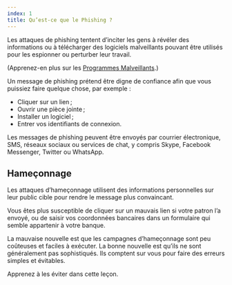 ```yaml
---
index: 1
title: Qu’est-ce que le Phishing ?
---
```

Les attaques de phishing tentent d’inciter les gens à révéler des informations ou à télécharger des logiciels malveillants pouvant être utilisés pour les espionner ou perturber leur travail.

(Apprenez-en plus sur les [Programmes Malveillants](umbrella://information/malware).) 

Un message de phishing prétend être digne de confiance afin que vous puissiez faire quelque chose, par exemple :

*   Cliquer sur un lien ;
*   Ouvrir une pièce jointe ;
*   Installer un logiciel ;
*   Entrer vos identifiants de connexion.

Les messages de phishing peuvent être envoyés par courrier électronique, SMS, réseaux sociaux ou services de chat, y compris Skype, Facebook Messenger, Twitter ou WhatsApp.

## Hameçonnage

Les attaques d’hameçonnage utilisent des informations personnelles sur leur public cible pour rendre le message plus convaincant.

Vous êtes plus susceptible de cliquer sur un mauvais lien si votre patron l’a envoyé, ou de saisir vos coordonnées bancaires dans un formulaire qui semble appartenir à votre banque.

La mauvaise nouvelle est que les campagnes d’hameçonnage sont peu coûteuses et faciles à exécuter. La bonne nouvelle est qu’ils ne sont généralement pas sophistiqués. Ils comptent sur vous pour faire des erreurs simples et évitables.

Apprenez à les éviter dans cette leçon.